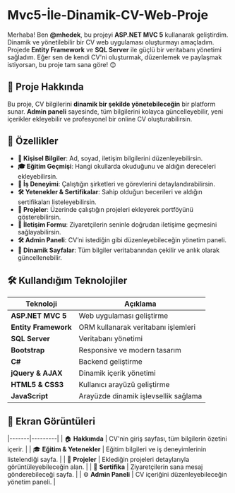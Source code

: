 # Mvc5-İle-Dinamik-CV-Web-Proje

Merhaba! Ben **@mhedek**, bu projeyi **ASP.NET MVC 5** kullanarak geliştirdim. Dinamik ve yönetilebilir bir CV web uygulaması oluşturmayı amaçladım. Projede **Entity Framework** ve **SQL Server** ile güçlü bir veritabanı yönetimi sağladım. Eğer sen de kendi CV'ni oluşturmak, düzenlemek ve paylaşmak istiyorsan, bu proje tam sana göre! 😊

## 🚀 Proje Hakkında
Bu proje, CV bilgilerini **dinamik bir şekilde yönetebileceğin** bir platform sunar. **Admin paneli** sayesinde, tüm bilgilerini kolayca güncelleyebilir, yeni içerikler ekleyebilir ve profesyonel bir online CV oluşturabilirsin.

## 🎯 Özellikler
- **👤 Kişisel Bilgiler**: Ad, soyad, iletişim bilgilerini düzenleyebilirsin.
- **🎓 Eğitim Geçmişi**: Hangi okullarda okuduğunu ve aldığın dereceleri ekleyebilirsin.
- **💼 İş Deneyimi**: Çalıştığın şirketleri ve görevlerini detaylandırabilirsin.
- **🛠️ Yetenekler & Sertifikalar**: Sahip olduğun becerileri ve aldığın sertifikaları listeleyebilirsin.
- **📁 Projeler**: Üzerinde çalıştığın projeleri ekleyerek portföyünü gösterebilirsin.
- **📩 İletişim Formu**: Ziyaretçilerin seninle doğrudan iletişime geçmesini sağlayabilirsin.
- **🛠️ Admin Paneli**: CV’ni istediğin gibi düzenleyebileceğin yönetim paneli.
- **📌 Dinamik Sayfalar**: Tüm bilgiler veritabanından çekilir ve anlık olarak güncellenebilir.

## 🛠 Kullandığım Teknolojiler
| Teknoloji          | Açıklama |
|-------------------|----------|
| **ASP.NET MVC 5** | Web uygulaması geliştirme |
| **Entity Framework** | ORM kullanarak veritabanı işlemleri |
| **SQL Server** | Veritabanı yönetimi |
| **Bootstrap** | Responsive ve modern tasarım |
| **C#** | Backend geliştirme |
| **jQuery & AJAX** | Dinamik içerik yönetimi |
| **HTML5 & CSS3** | Kullanıcı arayüzü geliştirme |
| **JavaScript** | Arayüzde dinamik işlevsellik sağlama |



## 📸 Ekran Görüntüleri

|-------|---------|
| 🏠 **Hakkımda** | CV'nin giriş sayfası, tüm bilgilerin özetini içerir. |
| 🎓 **Eğitim & Yetenekler** | Eğitim bilgileri ve iş deneyimlerinin listelendiği sayfa. |
| 📁 **Projeler** | Eklediğin projeleri detaylarıyla görüntüleyebileceğin alan. |
| 📩 **Sertifika** | Ziyaretçilerin sana mesaj gönderebileceği sayfa. |
| ⚙️ **Admin Paneli** | CV içeriğini düzenleyebileceğin yönetim paneli. |



